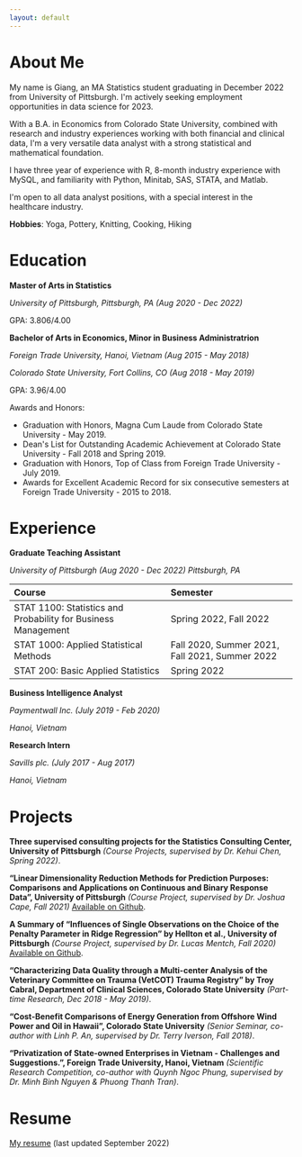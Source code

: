 ```yaml
---
layout: default
---
```


# About Me

My name is Giang, an MA Statistics student graduating in December 2022 from University of Pittsburgh. I'm actively seeking employment opportunities in data science for 2023.

With a B.A. in Economics from Colorado State University, combined with research and industry experiences working with both financial and clinical data, I'm a very versatile data analyst with a strong statistical and mathematical foundation. 

I have three year of experience with R, 8-month industry experience with MySQL, and familiarity with Python, Minitab, SAS, STATA, and Matlab. 

I'm open to all data analyst positions, with a special interest in the healthcare industry.

**Hobbies**: Yoga, Pottery, Knitting, Cooking, Hiking

# Education

**Master of Arts in Statistics** 

*University of Pittsburgh, Pittsburgh, PA (Aug 2020 - Dec 2022)*

GPA: 3.806/4.00

**Bachelor of Arts in Economics, Minor in Business Administratrion**

*Foreign Trade University, Hanoi, Vietnam (Aug 2015 - May 2018)*

*Colorado State University, Fort Collins, CO (Aug 2018 - May 2019)*

GPA: 3.96/4.00

Awards and Honors:

* Graduation with Honors, Magna Cum Laude from Colorado State University - May 2019.
* Dean's List for Outstanding Academic Achievement at Colorado State University - Fall 2018 and Spring 2019.
* Graduation with Honors, Top of Class from Foreign Trade University - July 2019.
* Awards for Excellent Academic Record for six consecutive semesters at Foreign Trade University - 2015 to 2018.

# Experience

**Graduate Teaching Assistant**

*University of Pittsburgh (Aug 2020 - Dec 2022)*
*Pittsburgh, PA*

| Course       | Semester         |
|:-------------|:------------------|
| STAT 1100: Statistics and Probability for Business Management           | Spring 2022, Fall 2022 |
| STAT 1000: Applied Statistical Methods           | Fall 2020, Summer 2021, Fall 2021, Summer 2022 |
| STAT 200: Basic Applied Statistics | Spring 2022   |

**Business Intelligence Analyst**

*Paymentwall Inc. (July 2019 - Feb 2020)*

*Hanoi, Vietnam*

**Research Intern**

*Savills plc. (July 2017 - Aug 2017)*

*Hanoi, Vietnam*

# Projects

**Three supervised consulting projects for the Statistics Consulting Center, University of Pittsburgh** *(Course Projects, supervised by Dr. Kehui Chen, Spring 2022)*.

**“Linear Dimensionality Reduction Methods for Prediction Purposes: Comparisons and Applications on Continuous and Binary Response Data”, University of Pittsburgh** *(Course Project, supervised by Dr. Joshua Cape, Fall 2021)* [Available on Github](https://github.com/giaangvu/Linear_Dimensionality_Reduction).

**A Summary of “Influences of Single Observations on the Choice of the Penalty Parameter in Ridge Regression” by Hellton et al., University of Pittsburgh** *(Course Project, supervised by Dr. Lucas Mentch, Fall 2020)* [Available on Github](https://github.com/giaangvu/Ridge_Penalty_Parameter).

**“Characterizing Data Quality through a Multi-center Analysis of the Veterinary Committee on Trauma (VetCOT) Trauma Registry” by Troy Cabral, Department of Clinical Sciences, Colorado State University** *(Part-time Research, Dec 2018 - May 2019)*.

**“Cost-Benefit Comparisons of Energy Generation from Offshore Wind Power and Oil in Hawaii”, Colorado State University** *(Senior Seminar, co-author with Linh P. An, supervised by Dr. Terry Iverson, Fall 2018)*.

**“Privatization of State-owned Enterprises in Vietnam - Challenges and Suggestions.”, Foreign Trade University, Hanoi, Vietnam** *(Scientific Research Competition, co-author with Quynh Ngoc Phung, supervised by Dr. Minh Binh Nguyen & Phuong Thanh Tran)*.

# Resume

[My resume](https://drive.google.com/file/d/1Cao4dnipFmyrtKnzW4bl7PrjOtw-dIPP/view?usp=sharing) (last updated September 2022)
